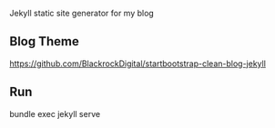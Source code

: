 Jekyll static site generator for my blog

## Blog Theme
https://github.com/BlackrockDigital/startbootstrap-clean-blog-jekyll

## Run
bundle exec jekyll serve